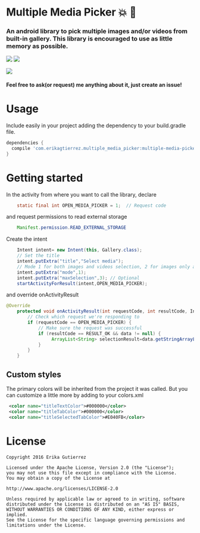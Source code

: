 # Multiple Media Picker :boom: :star2:
### An android library to pick multiple images and/or videos from built-in gallery. This library is encouraged to use as little memory as possible. 

![](https://img.shields.io/badge/license-APACHE%202-ff69b4.svg) ![](	https://img.shields.io/badge/bintray-v.1.0.3-673AB7.svg)

![](https://raw.githubusercontent.com/erikagtierrez/multiple-media-picker/master/cover.jpg)

#### Feel free to ask(or request) me anything about it, just create an issue!

# Usage
Include easily in your project adding the dependency to your build.gradle file.  

```gradle
dependencies {
  compile 'com.erikagtierrez.multiple_media_picker:multiple-media-picker:1.0.3'
}
```
# Getting started
In the activity from where you want to call the library, declare

```java
    static final int OPEN_MEDIA_PICKER = 1;  // Request code
```

and request permissions to read external storage

```java
    Manifest.permission.READ_EXTERNAL_STORAGE
```

Create the intent

```java
    Intent intent= new Intent(this, Gallery.class);
    // Set the title
    intent.putExtra("title","Select media");
    // Mode 1 for both images and videos selection, 2 for images only and 3 for videos!
    intent.putExtra("mode",1); 
    intent.putExtra("maxSelection",3); // Optional
    startActivityForResult(intent,OPEN_MEDIA_PICKER);
```

and override onActivityResult 

```java
@Override
    protected void onActivityResult(int requestCode, int resultCode, Intent data) {
        // Check which request we're responding to
        if (requestCode == OPEN_MEDIA_PICKER) {
            // Make sure the request was successful
            if (resultCode == RESULT_OK && data != null) {
                 ArrayList<String> selectionResult=data.getStringArrayListExtra("result");
            }
        }
    }
```

## Custom styles

The primary colors will be inherited from the project it was called. But you can customize a little more by adding to your colors.xml

```xml
 <color name="titleTextColor">#000000</color>
 <color name="titleTabColor">#000000</color>
 <color name="titleSelectedTabColor">#E040FB</color>
```


# License

```
Copyright 2016 Erika Gutierrez

Licensed under the Apache License, Version 2.0 (the "License");
you may not use this file except in compliance with the License.
You may obtain a copy of the License at

http://www.apache.org/licenses/LICENSE-2.0

Unless required by applicable law or agreed to in writing, software
distributed under the License is distributed on an "AS IS" BASIS,
WITHOUT WARRANTIES OR CONDITIONS OF ANY KIND, either express or implied.
See the License for the specific language governing permissions and
limitations under the License.
```
